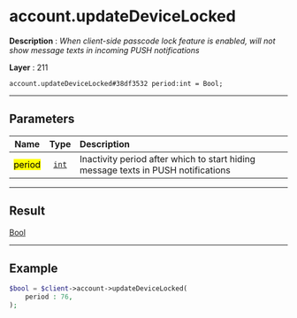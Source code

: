 # account.updateDeviceLocked

**Description** : *When client\-side passcode lock feature is enabled, will not show message texts in incoming PUSH notifications*

**Layer** : 211

```tl
account.updateDeviceLocked#38df3532 period:int = Bool;
```

---

## Parameters

| Name | Type | Description |
| :---: | :---: | :--- |
| <mark>period</mark> | [`int`](type/int) | Inactivity period after which to start hiding message texts in PUSH notifications |

---

## Result

[Bool](type/Bool)

---

## Example

```php
$bool = $client->account->updateDeviceLocked(
	period : 76,
);
```